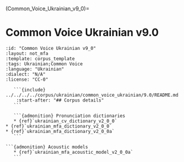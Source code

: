 
(Common_Voice_Ukrainian_v9_0)=
# Common Voice Ukrainian v9.0

``````{corpus} Common Voice Ukrainian v9.0
:id: "Common Voice Ukrainian v9_0"
:layout: not_mfa
:template: corpus_template
:tags: Ukrainian;Common Voice
:language: "Ukrainian"
:dialect: "N/A"
:license: "CC-0"

   ```{include} ../../../../corpus/ukrainian/common_voice_ukrainian/9.0/README.md
    :start-after: "## Corpus details"
   ```

   ```{admonition} Pronunciation dictionaries
   * {ref}`ukrainian_cv_dictionary_v2_0_0`
* {ref}`ukrainian_mfa_dictionary_v2_0_0`
* {ref}`ukrainian_mfa_dictionary_v2_0_0a`
   ```

```{admonition} Acoustic models
   * {ref}`ukrainian_mfa_acoustic_model_v2_0_0a`
   ```
``````
